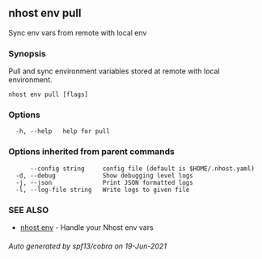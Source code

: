 ## nhost env pull

Sync env vars from remote with local env

### Synopsis

Pull and sync environment variables stored at remote with local environment.

```
nhost env pull [flags]
```

### Options

```
  -h, --help   help for pull
```

### Options inherited from parent commands

```
      --config string     config file (default is $HOME/.nhost.yaml)
  -d, --debug             Show debugging level logs
  -j, --json              Print JSON formatted logs
  -l, --log-file string   Write logs to given file
```

### SEE ALSO

* [nhost env](nhost_env.md)	 - Handle your Nhost env vars

###### Auto generated by spf13/cobra on 19-Jun-2021

